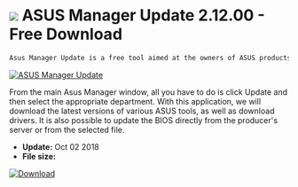 # ![](https://cdn.softexe.net/static/icon/6/asus-manager-update-9780.png) ASUS Manager Update 2.12.00 - Free Download

```sh
Asus Manager Update is a free tool aimed at the owners of ASUS products, thanks to which we will carry out various updates.
```
[![ASUS Manager Update](https://gallery.dpcdn.pl/imgc/Tools/85153/g_-_420x350_1.5_-_x4c28407a-5d3f-49d2-a9c9-aa4b661848fc.jpg)](https://softexe.net/win/disks-files/hdd-utilities/asus-manager-update:aghR.html)

From the main Asus Manager window, all you have to do is click Update and then select the appropriate department. With this application, we will download the latest versions of various ASUS tools, as well as download drivers. It is also possible to update the BIOS directly from the producer's server or from the selected file.


- **Update:** Oct 02 2018
- **File size:** 

[![Download](https://cdn.softexe.net/static/img/download.png)](https://softexe.net/win/disks-files/hdd-utilities/asus-manager-update:aghR.html)

